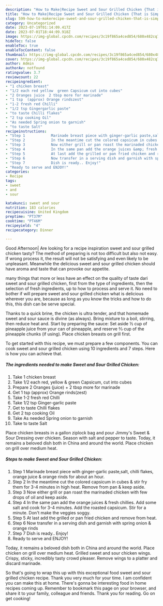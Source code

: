 ```yaml
---
description: "How to Make|Recipe Sweet and Sour Grilled Chicken {That is Simple"
title: "How to Make|Recipe Sweet and Sour Grilled Chicken {That is Simple"
slug: 599-how-to-makerecipe-sweet-and-sour-grilled-chicken-that-is-simple
category: Uncategorized
date: 2023-07-19T01:14:09.417Z
date: 2023-07-01T18:44:09.918Z
image: https://img-global.cpcdn.com/recipes/3c19f865a4ced854/680x482cq70/sweet-and-sour-grilled-chicken-recipe-main-photo.jpg
hideToc: false
enableToc: true
enableTocContent: false
thumbnail: https://img-global.cpcdn.com/recipes/3c19f865a4ced854/680x482cq70/sweet-and-sour-grilled-chicken-recipe-main-photo.jpg
cover: https://img-global.cpcdn.com/recipes/3c19f865a4ced854/680x482cq70/sweet-and-sour-grilled-chicken-recipe-main-photo.jpg
author: Admin
authorAv: notfound
ratingvalue: 3.7
reviewcount: 22
recipeingredient:
- "1 chicken breast"
- "1/2 each red yellow  green Capsicum cut into cubes"
- "2 Oranges juice  2 tbsp more for marinade"
- "1 tsp  (approx) Orange rindszest"
- "1-2 fresh red Chilli"
- "1/2 tsp Gingergarlic paste"
- "to taste Chilli flakes"
- "2 tsp cooking Oil"
- "As needed Spring onion to garnish"
- "to taste Salt"
recipeinstructions:
- "Step 1            Marinade breast piece with ginger-garlic paste,salt, chilli flakes, orange juice &amp; orange rinds for about an hour."
- "Step 2            In the meantime cut the colored capsicum in cubes &amp; stir fry them for 3-4 minutes in high heat. Remove from pan &amp; keep aside."
- "Step 3            Now either grill or pan roast the marinaded chicken with few drops of oil and keep aside."
- "Step 4            In the same pan add the orange juices &amp; fresh chillies. Add some salt and cook for 3-4 minutes. Add the roasted capsicum. Stir for a minute. Don&#39;t make the veggies soggy."
- "Step 5            At last add the grilled or pan fried chicken and remove from heat."
- "Step 6            Now transfer in a serving dish and garnish with spring onion &amp; orange rinds"
- "Step 7            Dish is ready.. Enjoy!"
- "Ready to serve and ENJOY!"
categories:
- Recipe
tags:
- sweet
- and
- sour

katakunci: sweet and sour 
nutrition: 183 calories
recipecuisine: United Kingdom
preptime: "PT37M"
cooktime: "PT46M"
recipeyield: "4"
recipecategory: Dinner

---
```



Good Afternoon| Are looking for a recipe inspiration sweet and sour grilled chicken tasty? The method of preparing is not too difficult but also not easy. If wrong process it, the result will not be satisfying and even likely to be unpleasant. Meanwhile the delicious sweet and sour grilled chicken should have aroma and taste that can provoke our appetite.






many things that more or less have an effect on the quality of taste dari sweet and sour grilled chicken, first from the type of ingredients, then the selection of fresh ingredients, up to how to process and serve it. No need to bother if will prepare sweet and sour grilled chicken what is delicious wherever you are, because as long as you know the tricks and how to do this, this dish can be serve special.


Thanks to a quick brine, the chicken is ultra tender, and that homemade sweet and sour sauce is divine (as always). Bring mixture to a boil, stirring, then reduce heat and. Start by preparing the sauce: Set aside ½ cup of pineapple juice from your can of pineapple, and reserve ⅔ cup of the pineapple chunks (if using). Place chicken breasts on grill first.


To get started with this recipe, we must prepare a few components. You can cook sweet and sour grilled chicken using 10 ingredients and 7 steps. Here is how you can achieve that.

<!--inarticleads1-->

##### The ingredients needed to make Sweet and Sour Grilled Chicken:

1. Take 1 chicken breast
1. Take 1/2 each red, yellow &amp; green Capsicum, cut into cubes
1. Prepare 2 Oranges (juice) + 2 tbsp more for marinade
1. Get 1 tsp  (approx) Orange rinds(zest)
1. Take 1-2 fresh red Chilli
1. Take 1/2 tsp Ginger-garlic paste
1. Get to taste Chilli flakes
1. Get 2 tsp cooking Oil
1. Take As needed Spring onion to garnish
1. Take to taste Salt


Place chicken breasts in a gallon ziplock bag and pour Jimmy&#39;s Sweet &amp; Sour Dressing over chicken. Season with salt and pepper to taste. Today, it remains a beloved dish both in China and around the world. Place chicken on grill over medium heat. 

<!--inarticleads2-->

##### Steps to make Sweet and Sour Grilled Chicken:

1. Step 1            Marinade breast piece with ginger-garlic paste,salt, chilli flakes, orange juice &amp; orange rinds for about an hour.
1. Step 2            In the meantime cut the colored capsicum in cubes &amp; stir fry them for 3-4 minutes in high heat. Remove from pan &amp; keep aside.
1. Step 3            Now either grill or pan roast the marinaded chicken with few drops of oil and keep aside.
1. Step 4            In the same pan add the orange juices &amp; fresh chillies. Add some salt and cook for 3-4 minutes. Add the roasted capsicum. Stir for a minute. Don&#39;t make the veggies soggy.
1. Step 5            At last add the grilled or pan fried chicken and remove from heat.
1. Step 6            Now transfer in a serving dish and garnish with spring onion &amp; orange rinds
1. Step 7            Dish is ready.. Enjoy!
1. Ready to serve and ENJOY!

Today, it remains a beloved dish both in China and around the world. Place chicken on grill over medium heat. Grilled sweet and sour chicken wings. Crispy, sticky, incredibly tasty crowd pleaser. Remove wings to a platter and discard marinade. 

So that's going to wrap this up with this exceptional food sweet and sour grilled chicken recipe. Thank you very much for your time. I am confident you can make this at home. There's gonna be interesting food in home recipes coming up. Remember to bookmark this page on your browser, and share it to your family, colleague and friends. Thank you for reading. Go on get cooking!
